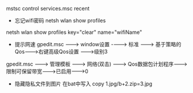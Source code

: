 mstsc
control
services.msc
recent

* 忘记wifi密码
netsh wlan show profiles

netsh wlan show profiles key="clear" name="wifiName"

* 提示网速
gpedit.msc   ---> window设置  ----> 标准 ---> 基于策略的Qos--->右键高级Qos设置
--->级别3

gpedit.msc   ---> 管理模板 ---> 网络(双击)  ---> Qos数据包计划程序--->限制可保留带宽--->已启用--->0


* 隐藏隐私文件到图片
在bat中写入 copy 1.jpg/b+2.zip=3.jpg